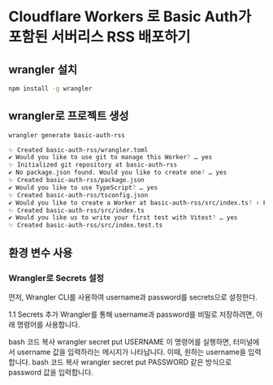 # Cloudflare Workers 로 Basic Auth가 포함된 서버리스 RSS 배포하기

## wrangler 설치

```bash
npm install -g wrangler
```

## wrangler로 프로젝트 생성

```bash
wrangler generate basic-auth-rss
```

```bash
✨ Created basic-auth-rss/wrangler.toml
✔ Would you like to use git to manage this Worker? … yes
✨ Initialized git repository at basic-auth-rss
✔ No package.json found. Would you like to create one? … yes
✨ Created basic-auth-rss/package.json
✔ Would you like to use TypeScript? … yes
✨ Created basic-auth-rss/tsconfig.json
✔ Would you like to create a Worker at basic-auth-rss/src/index.ts? › Fetch handler
✨ Created basic-auth-rss/src/index.ts
✔ Would you like us to write your first test with Vitest? … yes
✨ Created basic-auth-rss/src/index.test.ts
```

## 환경 변수 사용

### Wrangler로 Secrets 설정

먼저, Wrangler CLI를 사용하여 username과 password를 secrets으로 설정한다.

1.1 Secrets 추가
Wrangler를 통해 username과 password를 비밀로 저장하려면, 아래 명령어를 사용합니다.

bash
코드 복사
wrangler secret put USERNAME
이 명령어를 실행하면, 터미널에서 username 값을 입력하라는 메시지가 나타납니다. 이때, 원하는 username을 입력합니다.
bash
코드 복사
wrangler secret put PASSWORD
같은 방식으로 password 값을 입력합니다.
